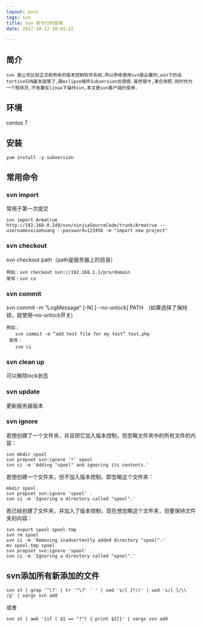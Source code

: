 ```yaml
---
layout: post
tags: svn
title: svn 命令行的使用
date: 2017-10-12 10:01:22

---
```



## 简介

    svn 是公司比较正式和熟练的版本控制软件系统.所以熟练使用svn是必要的,win下的话tortiseSVN基本就够了,跟eclipse插件Subversion也很搭.虽然很卡,凑合用把.同时作为一个程序员,不免要在linux下操作svn,本文是svn客户端的使用.

## 环境

centos 7

## 安装

```
yum install -y subversion
```

## 常用命令

### svn import

常用于第一次提交

```
svn import Armatrue http://192.168.0.249/svn/ninjiaSourceCode/trunk/Armatrue --username=xiaohuang --password=123456 -m "import new project"
```

### svn checkout

svn checkout path（path是服务器上的目录）
```
例如：svn checkout svn://192.168.1.1/pro/domain
简写：svn co
```

### svn commit

svn commit -m “LogMessage“ [-N] [--no-unlock] PATH　(如果选择了保持锁，就使用–no-unlock开关)
```
例如：
　　svn commit -m “add test file for my test“ test.php
 简写：
　　svn ci
```

### svn clean up

可以解除lock状态

### svn update

更新服务器版本

### svn ignore


若想创建了一个文件夹，并且把它加入版本控制，但忽略文件夹中的所有文件的内容：

```
svn mkdir spool
svn propset svn:ignore '*' spool
svn ci -m 'Adding "spool" and ignoring its contents.'
```

若想创建一个文件夹，但不加入版本控制，即忽略这个文件夹：

```
mkdir spool
svn propset svn:ignore 'spool' .
svn ci -m 'Ignoring a directory called "spool".'
```

若已经创建了文件夹，并加入了版本控制，现在想忽略这个文件夹，但要保持文件夹的内容：

```
svn export spool spool-tmp
svn rm spool
svn ci -m 'Removing inadvertently added directory "spool".'
mv spool-tmp spool
svn propset svn:ignore 'spool' .
svn ci -m 'Ignoring a directory called "spool".'
```

## svn添加所有新添加的文件
```
svn st | grep '^\?' | tr '^\?' ' ' | sed 's/[ ]*//' | sed 's/[ ]/\\ /g' | xargs svn add

```

或者

```
svn st | awk '{if ( $1 == "?") { print $2}}' | xargs svn add
```
